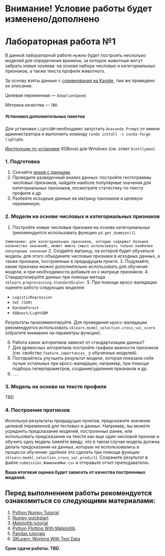 ﻿# Внимание! Условие работы будет изменено/дополнено
# Лабораторная работа №1


В данной лабораторной работе нужно будет построить несколько моделей для определения времени, за которое животные могут забрать новые хозяева: на основе набора 
числовых и категориальных признаков, а также текста профиля животного. 

За основу взяты данные с [соревнования на Kaggle](https://www.kaggle.com/c/petfinder-adoption-prediction/data), 
там же приведено их описание.

Целевая переменная — `AdoptionSpeed`.

Метрика качества — `TBD`.

##### Установка дополнительных пакетов

Для установки `LightGBM` необходимо запустить `Anaconda Prompt` от имени администратора и выполнить команду `conda install -c conda-forge lightgbm`.

[Инструкции по установке](https://stackoverflow.com/questions/33749735/how-to-install-xgboost-package-in-python-windows-platform) XGBoost для Windows (см. ответ `brettlyman`).


### 1. Подготовка

1. Скачайте [архив с данными](https://drive.google.com/file/d/1B3ZOIksQoIOWVRRJocPtqfI0XBvFI8LT/view?usp=sharingg).
2. Проведите разведочный анализ данных: постройте гистограммы числовых признаков, найдите наиболе популярные значения для категориальных признаков, посмотрите статистику по тексту профиля и др.
3. Разбейте исходеые данные на матрицу признаков и целевую переменную.

### 2. Модели на основе числовых и категориальных признаков

1. Постройте новые числовые признаки на основе категориальных (рекомендуется использовать функцию `pd.get_dummies()`).

`Замечание: для категориальных признаков, которые содержат большое количество значений, может иметь смысл использовать только наиболее популярные значения`
2. Создайте матрицу, на которой будет обучаться модель: для этого объедините числовые признаки в исходных данных, а также признаки, построенные в предыдущем пункте.
3. Подумайте, какие признаки можно дополнительно использовать для обучения модели, и при необходимости добавьте их к матрице признаков.
4. Стандартизируйте данных при помощи метода `sklearn.preprocessing.StandardScaler`.
5. При помощи кросс-валидации оцените работу следующих моделей:

* `LogisticRegression`
* `SVC (SVM)`
* `RandomForest`
* `XGBoost/LightGBM`

Результаты прокомментируйте. Для проведения кросс-валидации рекомендуется использовать `sklearn.model_selection.cross_val_score` (обратите внимание на параметры функции).

6. Работа каких алгоритмов зависит от стандартизации данных?
7. Для древесных алгоритмов постройте графики важности признаков (см. свойство `feature_importances_` у обученных моделей).
8. Постарайтесь улучшить результат модели, которая показала себя лучше остальных при кросс-валидации, например, при помощи подбора гиперпараметров, создания/удаления признаков и др. 
9. `...`

### 3. Модель на основе на тексте профиля

TBD

### 4. Построение прогнозов

Используя результаты предыдущих пунктов, предскажите значение целевой переменной для тестовых и данных. Например, вы можете усреднить предсказание моделей, построенных ранее, или использовать
предсказание на тексте как еще один числовой признак и обучить одну модель (имейте ввиду, что в таком случае модель должна делать предсказания на данных, которые не использовались в процессе
обучения: удобнее это сделать при помощи функции `sklearn.model_selection.cross_val_predict`).  Сохраните результат в файле `submission_ФамилияИмя.csv` и отправьте отчет преподавателю.


__Ваша итоговая оценка будет зависеть от качества построенных моделей.__


## Перед выполнением работы рекомендуется ознакомиться со следующими материалами:
1. [Python Numpy Tutorial](http://cs231n.github.io/python-numpy-tutorial/)
2. [Numpy quickstart](https://docs.scipy.org/doc/numpy/user/quickstart.html)
3. [Matplotlib tutorial](https://matplotlib.org/users/pyplot_tutorial.html)
4. [Python Plotting With Matplotlib](https://realpython.com/python-matplotlib-guide/)
5. [Pandas tutorials](https://pandas.pydata.org/pandas-docs/stable/tutorials.html)
6. [SKLearn: Working With Text Data](https://scikit-learn.org/0.21/tutorial/text_analytics/working_with_text_data.html)

__Срок сдачи работы: TBD.__

